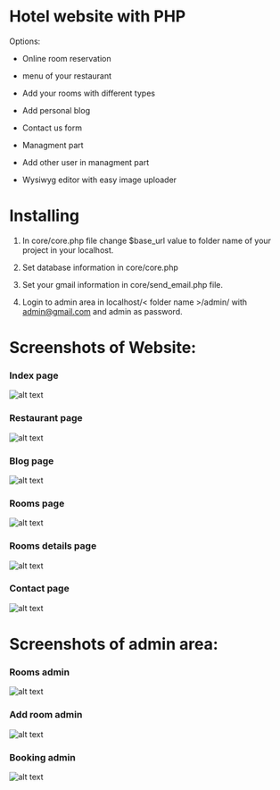 # Hotel website with PHP
Options:

- Online room reservation

-  menu of your restaurant

- Add your rooms with different types

- Add personal blog

- Contact us form

- Managment part

- Add other user in managment part

- Wysiwyg editor with easy image uploader

# Installing
1. In core/core.php file change $base_url value to folder name of your project in your localhost.

2. Set database information in core/core.php

3. Set your gmail information in core/send_email.php file.

4. Login to admin area in localhost/< folder name >/admin/ with admin@gmail.com and admin as password.


# Screenshots of Website:
### Index page
![alt text](screenshots/index.jpg)
### Restaurant page
![alt text](screenshots/restaurant.jpg)
### Blog page
![alt text](screenshots/blog.jpg)
### Rooms page
![alt text](screenshots/rooms.jpg)
### Rooms details page
![alt text](screenshots/room_detail.jpg)
### Contact page
![alt text](screenshots/contact.jpg)
# Screenshots of admin area:
### Rooms admin
![alt text](screenshots/rooms_admin.png)
### Add room admin
![alt text](screenshots/add_room.png)
### Booking admin
![alt text](screenshots/booking.png)